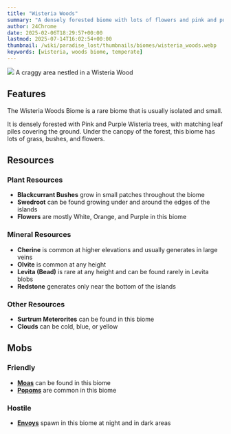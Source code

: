 ```yaml
---
title: "Wisteria Woods"
summary: "A densely forested biome with lots of flowers and pink and purple Wisteria trees"
author: 24Chrome
date: 2025-02-06T18:29:57+00:00
lastmod: 2025-07-14T16:02:54+00:00
thumbnail: /wiki/paradise_lost/thumbnails/biomes/wisteria_woods.webp
keywords: [wisteria, woods biome, temperate]
---
```


<img src="/wiki/paradise_lost/biomes/wisteria_woods.webp">
A craggy area nestled in a Wisteria Wood

## Features
The Wisteria Woods Biome is a rare biome that is usually isolated and small. 

It is densely forested with Pink and Purple Wisteria trees, with matching leaf piles covering the ground.
Under the canopy of the forest, this biome has lots of grass, bushes, and flowers.


## Resources

### Plant Resources
* **Blackcurrant Bushes** grow in small patches throughout the biome
* **Swedroot** can be found growing under and around the edges of the islands
* **Flowers** are mostly White, Orange, and Purple in this biome

### Mineral Resources
* **Cherine** is common at higher elevations and usually generates in large veins
* **Olvite** is common at any height
* **Levita (Bead)** is rare at any height and can be found rarely in Levita blobs
* **Redstone** generates only near the bottom of the islands

### Other Resources
* **Surtrum Meterorites** can be found in this biome
* **Clouds** can be cold, blue, or yellow

## Mobs

### Friendly
* **[Moas](/wiki/paradise-lost/mobs/moa/)** can be found in this biome
* **[Popoms](/wiki/paradise-lost/mobs/popom/)** are common in this biome


### Hostile
* **[Envoys](/wiki/paradise-lost/mobs/envoy/)** spawn in this biome at night and in dark areas


